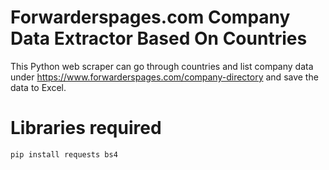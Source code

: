 # Forwarderspages.com Company Data Extractor Based On Countries
This Python web scraper can go through countries and list company data under https://www.forwarderspages.com/company-directory and save the data to Excel.

# Libraries required
```bash
pip install requests bs4
```
